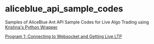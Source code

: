 # aliceblue_api_sample_codes
Samples of AliceBlue Ant API Sample Codes for Live Algo Trading using [Krishna's Python Wrapper](https://github.com/krishnavelu/alice_blue/issues)

[Program 1: Connecting to Websocket and Getting Live LTP](https://github.com/aeron7/alice_blue_pro/blob/main/AliceBlue_Sample_Program_1_Connecting_to_Websocket_and_Getting_Live_LTP_By_Unofficed.ipynb)

